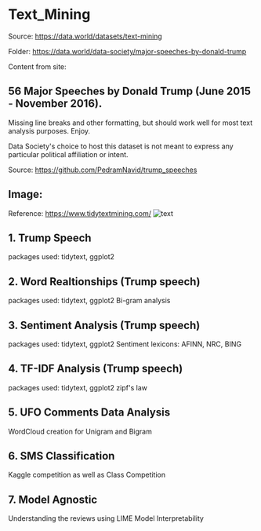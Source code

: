 # Text_Mining

Source: https://data.world/datasets/text-mining

Folder: https://data.world/data-society/major-speeches-by-donald-trump

Content from site:

## 56 Major Speeches by Donald Trump (June 2015 - November 2016).

Missing line breaks and other formatting, but should work well for most text analysis purposes. Enjoy.

Data Society's choice to host this dataset is not meant to express any particular political affiliation or intent.

Source: https://github.com/PedramNavid/trump_speeches


## Image:
Reference: https://www.tidytextmining.com/
![text](https://user-images.githubusercontent.com/14126898/40196442-8784d6a0-59de-11e8-8d9d-c21eb395924d.png)


## 1. Trump Speech
packages used: tidytext, ggplot2

## 2. Word Realtionships (Trump speech)
packages used: tidytext, ggplot2
Bi-gram analysis

## 3. Sentiment Analysis (Trump speech)
packages used: tidytext, ggplot2
Sentiment lexicons: AFINN, NRC, BING

## 4. TF-IDF Analysis (Trump speech)
packages used: tidytext, ggplot2
zipf's law

## 5. UFO Comments Data Analysis
WordCloud creation for Unigram and Bigram

## 6. SMS Classification 
Kaggle competition as well as Class Competition

## 7. Model Agnostic
Understanding the reviews using LIME
Model Interpretability
